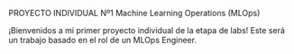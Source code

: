 PROYECTO INDIVIDUAL Nº1
Machine Learning Operations (MLOps)


¡Bienvenidos a mi primer proyecto individual de la etapa de labs! Este será un trabajo basado en el rol de un MLOps Engineer.

